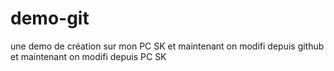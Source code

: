 # demo-git
une demo de création sur mon PC SK
et maintenant on modifi depuis github
et maintenant on modifi depuis PC SK
